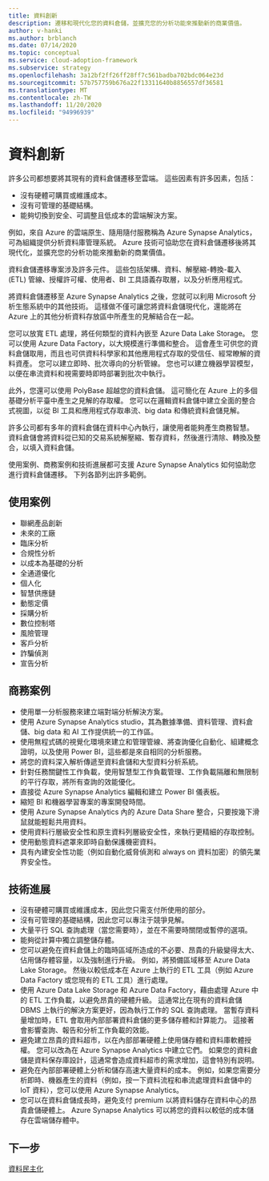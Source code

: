```yaml
---
title: 資料創新
description: 遷移和現代化您的資料倉儲，並擴充您的分析功能來推動新的商業價值。
author: v-hanki
ms.author: brblanch
ms.date: 07/14/2020
ms.topic: conceptual
ms.service: cloud-adoption-framework
ms.subservice: strategy
ms.openlocfilehash: 3a12bf2ff26ff28ff7c561badba702bdc064e23d
ms.sourcegitcommit: 57b757759b676a22f13311640b8856557df36581
ms.translationtype: MT
ms.contentlocale: zh-TW
ms.lasthandoff: 11/20/2020
ms.locfileid: "94996939"
---
```

# <a name="data-innovations"></a>資料創新

許多公司都想要將其現有的資料倉儲遷移至雲端。 這些因素有許多因素，包括：

- 沒有硬體可購買或維護成本。
- 沒有可管理的基礎結構。
- 能夠切換到安全、可調整且低成本的雲端解決方案。

例如，來自 Azure 的雲端原生、隨用隨付服務稱為 Azure Synapse Analytics，可為組織提供分析資料庫管理系統。 Azure 技術可協助您在資料倉儲遷移後將其現代化，並擴充您的分析功能來推動新的商業價值。

資料倉儲遷移專案涉及許多元件。 這些包括架構、資料、解壓縮-轉換-載入 (ETL) 管線、授權許可權、使用者、BI 工具語義存取層，以及分析應用程式。

將資料倉儲遷移至 Azure Synapse Analytics 之後，您就可以利用 Microsoft 分析生態系統中的其他技術。 這樣做不僅可讓您將資料倉儲現代化，還能將在 Azure 上的其他分析資料存放區中所產生的見解結合在一起。

您可以放寬 ETL 處理，將任何類型的資料內嵌至 Azure Data Lake Storage。 您可以使用 Azure Data Factory，以大規模進行準備和整合。 這會產生可供您的資料倉儲取用，而且也可供資料科學家和其他應用程式存取的受信任、經常瞭解的資料資產。 您可以建立即時、批次導向的分析管線。 您也可以建立機器學習模型，以便在串流資料和視需要時即時部署到批次中執行。

此外，您還可以使用 PolyBase 超越您的資料倉儲。 這可簡化在 Azure 上的多個基礎分析平臺中產生之見解的存取權。 您可以在邏輯資料倉儲中建立全面的整合式視圖，以從 BI 工具和應用程式存取串流、big data 和傳統資料倉儲見解。

許多公司都有多年的資料倉儲在資料中心內執行，讓使用者能夠產生商務智慧。 資料倉儲會將資料從已知的交易系統解壓縮、暫存資料，然後進行清除、轉換及整合，以填入資料倉儲。

使用案例、商務案例和技術進展都可支援 Azure Synapse Analytics 如何協助您進行資料倉儲遷移。 下列各節列出許多範例。

## <a name="use-cases"></a>使用案例

- 聯網產品創新
- 未來的工廠
- 臨床分析
- 合規性分析
- 以成本為基礎的分析
- 全通道優化
- 個人化
- 智慧供應鏈
- 動態定價
- 採購分析
- 數位控制塔
- 風險管理
- 客戶分析
- 詐騙偵測
- 宣告分析

## <a name="business-cases"></a>商務案例

- 使用單一分析服務來建立端對端分析解決方案。
- 使用 Azure Synapse Analytics studio，其為數據準備、資料管理、資料倉儲、big data 和 AI 工作提供統一的工作區。
- 使用無程式碼的視覺化環境來建立和管理管線、將查詢優化自動化、組建概念證明，以及使用 Power BI，這些都是來自相同的分析服務。
- 將您的資料深入解析傳遞至資料倉儲和大型資料分析系統。
- 針對任務關鍵性工作負載，使用智慧型工作負載管理、工作負載隔離和無限制的平行存取，將所有查詢的效能優化。
- 直接從 Azure Synapse Analytics 編輯和建立 Power BI 儀表板。
- 縮短 BI 和機器學習專案的專案開發時間。
- 使用 Azure Synapse Analytics 內的 Azure Data Share 整合，只要按幾下滑鼠就能輕鬆共用資料。
- 使用資料行層級安全性和原生資料列層級安全性，來執行更精細的存取控制。
- 使用動態資料遮罩來即時自動保護機密資料。
- 具有內建安全性功能（例如自動化威脅偵測和 always on 資料加密）的領先業界安全性。

## <a name="technology-advances"></a>技術進展

- 沒有硬體可購買或維護成本，因此您只需支付所使用的部分。
- 沒有可管理的基礎結構，因此您可以專注于競爭見解。
- 大量平行 SQL 查詢處理（當您需要時），並在不需要時關閉或暫停的選項。
- 能夠從計算中獨立調整儲存體。
- 您可以避免在資料倉儲上的臨時區域所造成的不必要、昂貴的升級變得太大、佔用儲存體容量，以及強制進行升級。 例如，將預備區域移至 Azure Data Lake Storage。 然後以較低成本在 Azure 上執行的 ETL 工具（例如 Azure Data Factory 或您現有的 ETL 工具）進行處理。
- 使用 Azure Data Lake Storage 和 Azure Data Factory，藉由處理 Azure 中的 ETL 工作負載，以避免昂貴的硬體升級。 這通常比在現有的資料倉儲 DBMS 上執行的解決方案更好，因為執行工作的 SQL 查詢處理。 當暫存資料量增加時，ETL 會取用內部部署資料倉儲的更多儲存體和計算能力。 這接著會影響查詢、報告和分析工作負載的效能。
- 避免建立昂貴的資料超市，以在內部部署硬體上使用儲存體和資料庫軟體授權。 您可以改為在 Azure Synapse Analytics 中建立它們。 如果您的資料倉儲是資料保存庫設計，這通常會造成資料超市的需求增加，這會特別有説明。
- 避免在內部部署硬體上分析和儲存高速大量資料的成本。 例如，如果您需要分析即時、機器產生的資料（例如，按一下資料流程和串流處理資料倉儲中的 IoT 資料），您可以使用 Azure Synapse Analytics。
- 您可以在資料倉儲成長時，避免支付 premium 以將資料儲存在資料中心的昂貴倉儲硬體上。 Azure Synapse Analytics 可以將您的資料以較低的成本儲存在雲端儲存體中。

## <a name="next-steps"></a>下一步

<!-- TODO: More detail needed here. -->

[資料民主化](./data-democratization.md)
